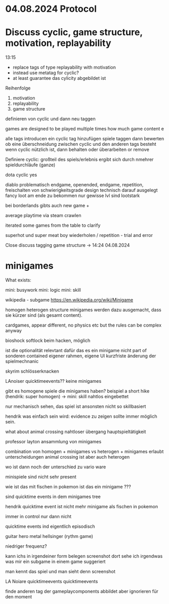 # 04.08.2024 Protocol

# Discuss cyclic, game structure, motivation, replayability

13:15

- replace tags of type replayability with motivation
- instead use metatag for cyclic?
- at least guarantee das cylicity abgebildet ist

Reihenfolge
1. motivation
2. replayability
3. game structure

definieren von cyclic und dann neu taggen

games are designed to be played multiple times
how much game content e

alle tags introducen
ein cyclic tag hinzufügen
spiele taggen
dann bewerten ob eine überschneidung zwischen cyclic und den anderen tags besteht
wenn cyclic nützlich ist, dann behalten oder überarbeiten or remove

Definiere cyclic:
großteil des spiels/erlebnis ergibt sich durch nmehrer spieldurchläufe (ganze)

dota cyclic yes

diablo problematisch
endgame, openended, endgame, repetition, freischalten von schwierigkeitsgrade
design technisch darauf ausgelegt fancy loot am ende zu bekommen
nur gewisse lvl sind lootstark

bei borderlands gibts auch new game +

average playtime via steam crawlen

iterated some games from the table to clarify

superhot und super meat boy wiederholen / repetition - trial and error

Close discuss tagging game structure
-> 14:24 04.08.2024


# minigames
What exists:

mini: busywork
mini: logic
mini: skill

wikipedia - subgame https://en.wikipedia.org/wiki/Minigame

homogen heterogen structure
minigames werden dazu ausgemacht, dass sie kürzer sind (als gesamt content).

cardgames, appear different, no physics etc
but the rules can be complex anyway

bioshock softlock beim hacken, möglich

ist die optionalität relevtant dafür das es ein minigame
nicht part of sonderen contained
eigener rahmen, eigene UI
kurzfriste änderung der spielmechnanic

skyrim schlösserknacken

LAnoiser quicktimeevents?? keine minigames

gibt es homogene spiele die minigames haben?
beispiel a short hike (hendrik: super homogen)
-> mini: skill
nahtlos eingebettet

nur mechanisch sehen, das spiel ist ansonsten nicht so skillbasiert

hendrik was einfach sein wird:
evidence zu zeigen sollte immer möglich sein.

what about animal crossing
nahtloser übergang
hauptspieltätigkeit

professor layton ansammlung von minigames

combination von homogen + minigames vs heterogen + minigames
erlaubt unterscheidungen
animal crossing ist aber auch heterogen

wo ist dann noch der unterschied zu vario ware

minispiele sind nicht sehr present

wie ist das mit fischen in pokemon
ist das ein minigame ???

sind quicktime events in dem minigames tree

hendrik quicktime event ist nicht mehr minigame als fischen in pokemon

immer in control nur dann nicht

quicktime events ind eigentlich episodisch

guitar hero
metal hellsinger (rythm game)

niedriger frequenz?

kann ichs in irgendeiner form belegen
screenshot
dort sehe ich irgendwas was mir ein subgame in einem game suggeriert

man kennt das spiel und man sieht denn screenshot

LA Noiare quicktimeevents quicktimeevents


finde anderen tag der gameplaycomponents abbildet
aber ignorieren für den moment

